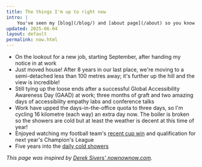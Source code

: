 ```yaml
---
title: The things I'm up to right now
intro: |
    You've seen my [blog](/blog/) and [about page](/about) so you know what I'm interested in and how I ended up doing what I do, but what am I up to *right now*?
updated: 2025-06-04
layout: default
permalink: now.html
---
```


- On the lookout for a new job, starting September, after handing my notice in at work
- Just moved house! After 8 years in our last place, we're moving to a semi-detached less than 100 metres away; it's further up the hill and the view is incredible!
- Still tying up the loose ends after a successful Global Accessibility Awareness Day (GAAD) at work; three months of graft and two amazing days of accessibility empathy labs and conference talks
- Work have upped the days-in-the-office quota to three days, so I'm cycling 16 kilometre (each way) an extra day now. The boiler is broken so the showers are cold but at least the weather is decent at this time of year!
- Enjoyed watching my football team's [recent cup win](https://youtu.be/pann5OfR248) and qualification for next year's Champion's League
- Five years into the [daily cold showers](https://www.bbc.co.uk/programmes/m000v83f)

<i>This page was inspired by [Derek Sivers' nownownow.com](https://nownownow.com/about).</i>
